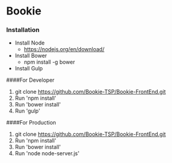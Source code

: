 # Bookie

### Installation
- Install Node
    - https://nodejs.org/en/download/
- Install Bower
    - npm install -g bower
- Install Gulp


####For Developer

1. git clone https://github.com/Bookie-TSP/Bookie-FrontEnd.git
2. Run 'npm install'
3. Run 'bower install'
4. Run 'gulp'

####For Production

1. git clone https://github.com/Bookie-TSP/Bookie-FrontEnd.git
2. Run 'npm install'
3. Run 'bower install'
3. Run 'node node-server.js'
